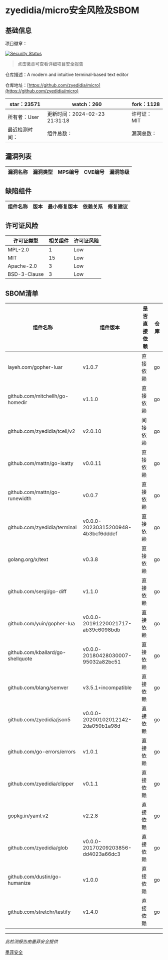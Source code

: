 # zyedidia/micro安全风险及SBOM

## 基础信息

项目徽章：

[![Security Status](https://www.murphysec.com/platform3/v31/badge/1761481389561368576.svg)](https://www.murphysec.com/console/report/1693324664501985280/1761481389561368576)

> 点击徽章可查看详细项目安全报告

仓库描述：A modern and intuitive terminal-based text editor

仓库地址：[https://github.com/zyedidia/micro](https://github.com/zyedidia/micro)

| star：23571 | watch：260 | fork：1128 |
| ----------- | -------------- | ------------ |
| 所有者：User | 更新时间：2024-02-23 21:31:18 | 许可证：MIT |
| 最近检测时间： | 组件总数： | 漏洞总数： |




## 漏洞列表

| 漏洞名称 | 漏洞类型 | MPS编号 | CVE编号 | 漏洞等级 |
| ------- | ------ | ------- | ------ | ----- |





## 缺陷组件

| 组件名称 | 版本 | 最小修复版本 | 依赖关系 | 修复建议 |
| -------- | ---- | ------------ | -------- | -------- |





## 许可证风险

| 许可证类型 | 相关组件 | 许可证风险 |
| ---------- | -------- | ---------- |
|MPL-2.0|1|Low|
|MIT|15|Low|
|Apache-2.0|3|Low|
|BSD-3-Clause|3|Low|




## SBOM清单

| 组件名称 | 组件版本 | 是否直接依赖 | 仓库 |
| -------- | -------- | ------------ | ---- |
|layeh.com/gopher-luar|v1.0.7|直接依赖|go|
|github.com/mitchellh/go-homedir|v1.1.0|直接依赖|go|
|github.com/zyedidia/tcell/v2|v2.0.10|间接依赖|go|
|github.com/mattn/go-isatty|v0.0.11|直接依赖|go|
|github.com/mattn/go-runewidth|v0.0.7|直接依赖|go|
|github.com/zyedidia/terminal|v0.0.0-20230315200948-4b3bcf6dddef|直接依赖|go|
|golang.org/x/text|v0.3.8|直接依赖|go|
|github.com/sergi/go-diff|v1.1.0|直接依赖|go|
|github.com/yuin/gopher-lua|v0.0.0-20191220021717-ab39c6098bdb|直接依赖|go|
|github.com/kballard/go-shellquote|v0.0.0-20180428030007-95032a82bc51|直接依赖|go|
|github.com/blang/semver|v3.5.1+incompatible|直接依赖|go|
|github.com/zyedidia/json5|v0.0.0-20200102012142-2da050b1a98d|直接依赖|go|
|github.com/go-errors/errors|v1.0.1|直接依赖|go|
|github.com/zyedidia/clipper|v0.1.1|直接依赖|go|
|gopkg.in/yaml.v2|v2.2.8|直接依赖|go|
|github.com/zyedidia/glob|v0.0.0-20170209203856-dd4023a66dc3|直接依赖|go|
|github.com/dustin/go-humanize|v1.0.0|直接依赖|go|
|github.com/stretchr/testify|v1.4.0|直接依赖|go|


------

*此检测报告由墨菲安全提供*

[墨菲安全](www.murphysec.com)
